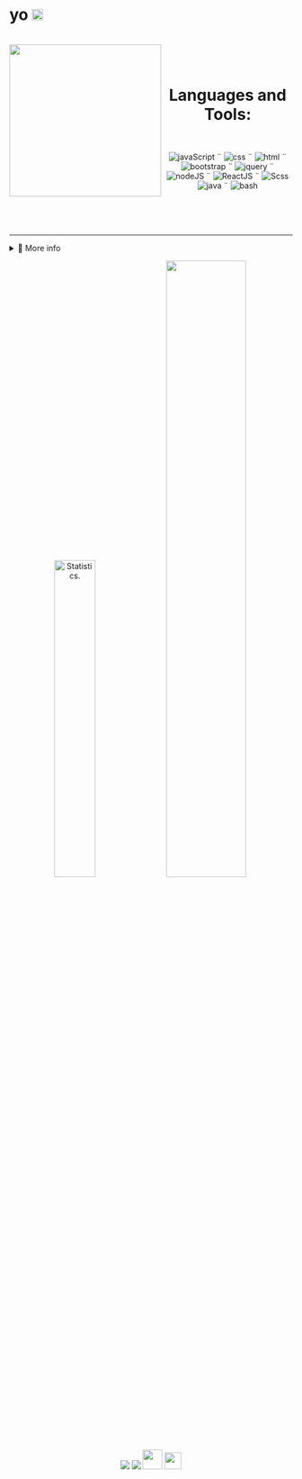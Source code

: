 <h1> yo <img src="https://media.giphy.com/media/hvRJCLFzcasrR4ia7z/giphy.gif" width="20px" height="20px"> </h1>
<br/>

<div align="center">
  <a href"https://www.instagram.com/p/CWEVXbtBvoi/"><img src="./img/Aravi-semiRoundedEdges.gif" align="left" width="270px"></a> <!--Sauce: EpicSeven's IG-->
<br/>
<br/>
  
<!-- // -->
  <h1 align="center"> Languages and Tools: </h1>
<br/>
<p align="center"> 
  <img src="https://img.icons8.com/color/40/000000/javascript--v2.png" alt="javaScript"/> ¨
  <img src="https://img.icons8.com/color/40/000000/css3.png" alt="css"/> ¨
  <img src="https://img.icons8.com/color/40/000000/html-5--v1.png" alt="html"/> ¨
  <img src="https://img.icons8.com/external-tal-revivo-shadow-tal-revivo/33/000000/external-bootstrap-a-free-and-open-source-css-framework-logo-shadow-tal-revivo.png" alt="bootstrap"/> ¨
  <img src="https://img.icons8.com/external-tal-revivo-color-tal-revivo/33/000000/external-jquery-is-a-javascript-library-designed-to-simplify-html-logo-color-tal-revivo.png" alt="jquery"/> ¨
  <img src="https://img.icons8.com/fluency/40/000000/node-js.png" alt="nodeJS"/> ¨
  <img src="https://img.icons8.com/plasticine/40/000000/react.png" alt="ReactJS"/> ¨
  <img src="https://img.icons8.com/color/40/000000/sass-avatar.png" alt="Scss"/>
  <!--<img src="https://img.icons8.com/external-tal-revivo-green-tal-revivo/40/000000/external-nodemon-process-will-automatically-restart-when-your-code-changes-logo-green-tal-revivo.png"/> ¨-->
  <img src="https://img.icons8.com/color/40/000000/java-coffee-cup-logo--v2.png" alt="java"/> ¨
<!--   <img src="https://img.icons8.com/officel/40/000000/php-logo.png" alt="php"/> ¨ -->
<!--   <img src="https://img.icons8.com/color/40/000000/c-sharp-logo.png" alt="C#"/> ¨ -->
<!--   <img src="https://img.icons8.com/fluency/40/000000/visual-studio-code-2019.png" alt="VisualStudio"/> ¨ -->
    <img src="https://img.icons8.com/plasticine/40/000000/bash.png" alt="bash"/> 
</p>
</div>

<!-- // -->

<br/>

<br/>
<br/>

---

<details>
 <summary>🎲 More info</summary>
 
 <br/>
 
 ### About me
 - 📚 Currently I am learning NextJS.
 - 🎮 I've been playing Valorant and... G- Genshin... (just a tiny bit tho)
 - ❄️ I enjoy rainy days w some coffee
 - ✨ Omniscient reader's viewpoint is my favorite novel & manhwa
<br/>
 
 ### Others
 - 🗺 I'm from Brazil.
 - 💬 Portuguese is my primary language but I can also work with English
 - 📫 If you need something, just send me a message.
<br/>
 
 <div align="center">   

<hr />
<br/>

 <img width="20.5%" src="https://avatars.githubusercontent.com/u/89911360?v=4" />
 
 <img  width="53.5%" src="https://github-readme-stats.vercel.app/api?username=Nyyu&show_icons=true&show_icons=true&title_color=&icon_color=f0f0f0&text_color=f0f0f0&bg_color=151b22&hide_border=true" alt="Statistics." /> 
    
  </div>

</details>

<!-- // --> 


  <p align="center">
<!--      <img width="50%" src="https://github-readme-stats.vercel.app/api?username=Nyyu&show_icons=true&show_icons=true&title_color=&icon_color=f0f0f0&text_color=f0f0f0&bg_color=151b22&hide_border=true" /> -->
  <img width="38%" src="https://github-readme-stats.vercel.app/api/top-langs/?username=Nyyu&show_icons=true&layout=compact&langs_count=7&title_color=&icon_color=f0f0f0&text_color=f0f0f0&bg_color=151b22&hide_border=true" alt="Statistics." />
      <img width="53%" src="https://github-readme-streak-stats.herokuapp.com?user=Nyyu&theme=tokyonight&hide_border=true&date_format=j%20M%5B%20Y%5D" />
    </a>
  </p>
<br>
 <p align='center'>
   <a href="./info.json"><img src="https://img.icons8.com/color/35/000000/discord-logo.png"/></a>
    <a href="https://www.linkedin.com/in/nyyu/"><img src="https://img.icons8.com/color/35/000000/linkedin.png"/></a>
    <a href="https://open.spotify.com/user/22zeqmif7eu5yhumumjqia4ki?si=4b27e572c63145c8"><img  width="35px" src="https://img.icons8.com/color/48/000000/spotify--v3.png"/></a>
    <a href="https://www.frontendmentor.io/profile/Nyyu"><img  width="30px" src="./img/favicon-32x32.png"/></a>
 </p>
